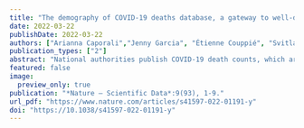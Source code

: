 ```yaml
---
title: "The demography of COVID-19 deaths database, a gateway to well-documented international data"
date: 2022-03-22
publishDate: 2022-03-22
authors: ["Arianna Caporali","Jenny Garcia", "Étienne Couppié", "Svitlana Poniakina", "Magali Barbieri", "Florian Bonnet", "Carlo Giovanni Camarda", "Emmanuelle Cambois", "Iris Hourani", "Daria Korotkova", "France Meslé", "Olga Penina", "Jean-Marie Robine", "Markus Sauerberg", "Catalina Torres"]
publication_types: ["2"]
abstract: "National authorities publish COVID-19 death counts, which are extensively re-circulated and compared; but data are generally poorly sourced and documented. Academics and stakeholders need tools to assess data quality and to track data-related discrepancies for comparability over time or across countries. “The Demography of COVID-19 Deaths” database aims at bridging this gap. It provides COVID-19 death counts along with associated documentation, which includes the exact data sources and points out issues of quality and coverage of the data. The database — launched in April 2020 and continuously updated — contains daily cumulative death counts attributable to COVID-19 broken down by sex and age, place and date of occurrence of the death. Data and metadata undergo quality control checks prior to online release. As of mid-December 2021, it covers 21 countries in Europe and beyond. It is open access at a bilingual (English and French) website with content intended for expert users and non-specialists (https://dc-covid.site.ined.fr/en/; figshare: https://doi.org/10.6084/m9.figshare.c.5807027). Data and metadata are available for each country separately and pooled over all countries."
featured: false
image:
  preview_only: true
publication: "*Nature – Scientific Data*:9(93), 1-9."
url_pdf: "https://www.nature.com/articles/s41597-022-01191-y"
doi: "https://10.1038/s41597-022-01191-y"
---
```

